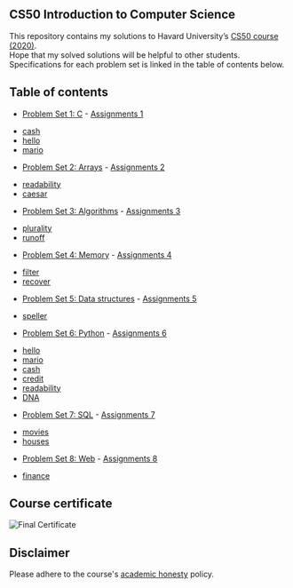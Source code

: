 ## CS50 Introduction to Computer Science
This repository contains my solutions to Havard University’s <a href='https://www.edx.org/course/cs50s-introduction-to-computer-science'>CS50 course (2020)</a>.<br>
Hope that my solved solutions will be helpful to other students. <br>
Specifications for each problem set is linked in the table of contents below.

## Table of contents
- [Problem Set 1: C](/pset1) - <a href='https://cs50.harvard.edu/x/2020/psets/1/'> Assignments 1</a>
 * [cash](/pset1/cash)
 * [hello](/pset1/hello)
 * [mario](/pset1/mario)
- [Problem Set 2: Arrays](/pset2) - <a href='https://cs50.harvard.edu/x/2020/psets/2/'> Assignments 2</a>
 * [readability](/pset2)
 * [caesar](/pset2)
- [Problem Set 3: Algorithms](/pset3) - <a href='https://cs50.harvard.edu/x/2020/psets/3/'> Assignments 3</a>
 * [plurality](/pset3)
 * [runoff](/pset3)
- [Problem Set 4: Memory](/pset4) - <a href='https://cs50.harvard.edu/x/2020/psets/4/'> Assignments 4</a>
 * [filter](/pset4/filter)
 * [recover](/pset4/recover)
- [Problem Set 5: Data structures](/pset5) - <a href='https://cs50.harvard.edu/x/2020/psets/5/'> Assignments 5</a>
 * [speller](/pset5/speller)
- [Problem Set 6: Python](/pset6) - <a href='https://cs50.harvard.edu/x/2020/psets/6/'> Assignments 6</a>
 * [hello](/pset6/hello)
 * [mario](/pset6/mario)
 * [cash](/pset6/cash)
 * [credit](/pset6/credit)
 * [readability](/pset6/readability)
 * [DNA](/pset6/dna)
- [Problem Set 7: SQL](/pset7) - <a href='https://cs50.harvard.edu/x/2020/psets/7/'> Assignments 7</a>
 * [movies](/pset7/movies)
 * [houses](/pset7/houses)
- [Problem Set 8: Web](/pset8) - <a href='https://cs50.harvard.edu/x/2020/tracks/'> Assignments 8</a>
 * [finance](/pset8/finance)

## Course certificate
![Final Certificate](CS50x%certificate%PNG.png)

## Disclaimer
Please adhere to the course's <a href='https://docs.cs50.net/2016/fall/syllabus/cs50.html#academic-honest'>academic honesty</a> policy. 
 






